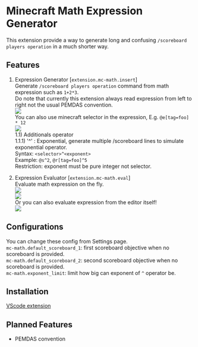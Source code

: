 # Minecraft Math Expression Generator
This extension provide a way to generate long and confusing `/scoreboard players operation` in a much shorter way.

## Features
1) Expression Generator [`extension.mc-math.insert`]  
Generate `/scoreboard players operation` command from math expression such as `1+2*3`.  
Do note that currently this extension always read expression from left to right not the usual PEMDAS convention.  
![](https://media.giphy.com/media/8ZeZuDDCClGOBWakch/giphy.gif)  
You can also use minecraft selector in the expression, E.g. `@e[tag=foo] * 12`  
![](https://media.giphy.com/media/cQ7bpYQ9iyxaFBjGHq/giphy.gif)  
1.1) Additionals operator  
1.1.1) '^' : Exponential, generate multiple /scoreboard lines to simulate exponential operator.  
Syntax: `<selector>^<exponent>`  
Example: `@s^2`, `@r[tag=foo]^5`  
Restriction: exponent must be pure integer not selector.

2) Expression Evaluator [`extension.mc-math.eval`]  
Evaluate math expression on the fly.  
![](https://media.giphy.com/media/1bGZ3Fey5ClvltdiCh/giphy.gif)  
![](https://media.giphy.com/media/4W3pUPED9VXvyfbN3C/giphy.gif)  
Or you can also evaluate expression from the editor itself!  
![](https://media.giphy.com/media/244NqQZngdjuj25k4l/giphy.gif)


## Configurations
You can change these config from Settings page.  
`mc-math.default_scoreboard_1`: first scoreboard objective when no scoreboard is provided.  
`mc-math.default_scoreboard_2`: second scoreboard objective when no scoreboard is provided.  
`mc-math.exponent_limit`: limit how big can exponent of `^` operator be.

## Installation
[VScode extension](https://marketplace.visualstudio.com/items?itemName=Boomber.mc-math-generator&ssr=false#overview)

## Planned Features
- PEMDAS convention

